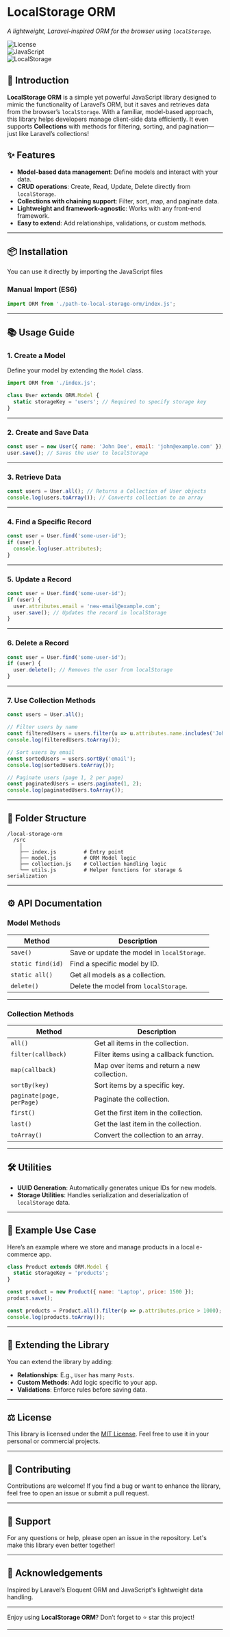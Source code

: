 # **LocalStorage ORM**  
_A lightweight, Laravel-inspired ORM for the browser using `localStorage`._

![License](https://img.shields.io/badge/license-MIT-green)  
![JavaScript](https://img.shields.io/badge/JavaScript-ES6-blue)  
![LocalStorage](https://img.shields.io/badge/localStorage-supported-brightgreen)

## 🚀 **Introduction**

**LocalStorage ORM** is a simple yet powerful JavaScript library designed to mimic the functionality of Laravel’s ORM, but it saves and retrieves data from the browser’s `localStorage`. With a familiar, model-based approach, this library helps developers manage client-side data efficiently. It even supports **Collections** with methods for filtering, sorting, and pagination—just like Laravel’s collections!  

## ✨ **Features**
- **Model-based data management**: Define models and interact with your data.
- **CRUD operations**: Create, Read, Update, Delete directly from `localStorage`.
- **Collections with chaining support**: Filter, sort, map, and paginate data.
- **Lightweight and framework-agnostic**: Works with any front-end framework.
- **Easy to extend**: Add relationships, validations, or custom methods.

---

## 📦 **Installation**

You can use it directly by importing the JavaScript files 

### Manual Import (ES6)
```javascript
import ORM from './path-to-local-storage-orm/index.js';
```

---

## 📚 **Usage Guide**

### 1. Create a Model  
Define your model by extending the `Model` class.

```javascript
import ORM from './index.js';

class User extends ORM.Model {
  static storageKey = 'users'; // Required to specify storage key
}
```

---

### 2. Create and Save Data  

```javascript
const user = new User({ name: 'John Doe', email: 'john@example.com' });
user.save(); // Saves the user to localStorage
```

---

### 3. Retrieve Data  

```javascript
const users = User.all(); // Returns a Collection of User objects
console.log(users.toArray()); // Converts collection to an array
```

---

### 4. Find a Specific Record  

```javascript
const user = User.find('some-user-id');
if (user) {
  console.log(user.attributes);
}
```

---

### 5. Update a Record  

```javascript
const user = User.find('some-user-id');
if (user) {
  user.attributes.email = 'new-email@example.com';
  user.save(); // Updates the record in localStorage
}
```

---

### 6. Delete a Record  

```javascript
const user = User.find('some-user-id');
if (user) {
  user.delete(); // Removes the user from localStorage
}
```

---

### 7. Use Collection Methods  

```javascript
const users = User.all();

// Filter users by name
const filteredUsers = users.filter(u => u.attributes.name.includes('John'));
console.log(filteredUsers.toArray());

// Sort users by email
const sortedUsers = users.sortBy('email');
console.log(sortedUsers.toArray());

// Paginate users (page 1, 2 per page)
const paginatedUsers = users.paginate(1, 2);
console.log(paginatedUsers.toArray());
```

---

## 📂 **Folder Structure**  

```
/local-storage-orm
  /src
    │
    ├── index.js         # Entry point
    ├── model.js         # ORM Model logic
    ├── collection.js    # Collection handling logic
    └── utils.js         # Helper functions for storage & serialization
```

---

## ⚙️ **API Documentation**

### **Model Methods**  
| Method               | Description                              |
|----------------------|------------------------------------------|
| `save()`             | Save or update the model in `localStorage`. |
| `static find(id)`    | Find a specific model by ID.              |
| `static all()`       | Get all models as a collection.           |
| `delete()`           | Delete the model from `localStorage`.     |

---

### **Collection Methods**  
| Method               | Description                              |
|----------------------|------------------------------------------|
| `all()`              | Get all items in the collection.          |
| `filter(callback)`   | Filter items using a callback function.   |
| `map(callback)`      | Map over items and return a new collection. |
| `sortBy(key)`        | Sort items by a specific key.             |
| `paginate(page, perPage)` | Paginate the collection.             |
| `first()`            | Get the first item in the collection.     |
| `last()`             | Get the last item in the collection.      |
| `toArray()`          | Convert the collection to an array.       |

---

## 🛠️ **Utilities**
- **UUID Generation**: Automatically generates unique IDs for new models.
- **Storage Utilities**: Handles serialization and deserialization of `localStorage` data.

---

## 🧪 **Example Use Case**

Here’s an example where we store and manage products in a local e-commerce app.

```javascript
class Product extends ORM.Model {
  static storageKey = 'products';
}

const product = new Product({ name: 'Laptop', price: 1500 });
product.save();

const products = Product.all().filter(p => p.attributes.price > 1000);
console.log(products.toArray());
```

---

## 🎨 **Extending the Library**

You can extend the library by adding:
- **Relationships**: E.g., `User` has many `Posts`.
- **Custom Methods**: Add logic specific to your app.
- **Validations**: Enforce rules before saving data.

---

## ⚖️ **License**

This library is licensed under the [MIT License](https://opensource.org/licenses/MIT). Feel free to use it in your personal or commercial projects.

---

## 🤝 **Contributing**

Contributions are welcome! If you find a bug or want to enhance the library, feel free to open an issue or submit a pull request.

---

## 💬 **Support**

For any questions or help, please open an issue in the repository. Let's make this library even better together!

---

## 🌟 **Acknowledgements**

Inspired by Laravel’s Eloquent ORM and JavaScript's lightweight data handling.

---

Enjoy using **LocalStorage ORM**? Don’t forget to ⭐ star this project!

---
